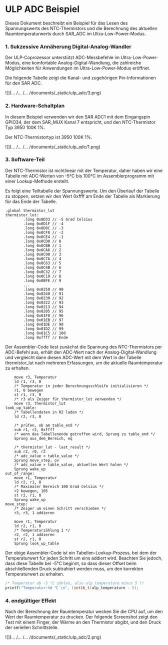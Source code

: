 # ULP ADC Beispiel

Dieses Dokument beschreibt ein Beispiel für das Lesen des Spannungswerts des NTC-Thermistors und die Berechnung des aktuellen Raumtemperaturwerts durch SAR_ADC im Ultra-Low-Power-Modus.

### 1. Sukzessive Annäherung Digital-Analog-Wandler
Der ULP-Coprozessor unterstützt ADC-Messbefehle im Ultra-Low-Power-Modus, eine komfortable Analog-Digital-Wandlung, die zahlreiche Möglichkeiten für Anwendungen im Ultra-Low-Power-Modus eröffnet.

Die folgende Tabelle zeigt die Kanal- und zugehörigen Pin-Informationen für den SAR ADC.

![](... /... /... /documents/_static/ulp_adc/3.png)

### 2. Hardware-Schaltplan
In diesem Beispiel verwenden wir den SAR ADC1 mit dem Eingangspin GPIO34, der dem SAR_MUX Kanal 7 entspricht, und den NTC-Thermistor Typ 3950 100K 1%.

Der NTC-Thermistortyp ist 3950 100K 1%.

![](... /... /... /documents/_static/ulp_adc/1.png)

### 3. Software-Teil
Der NTC-Thermistor ist nichtlinear mit der Temperatur, daher haben wir eine Tabelle mit ADC-Werten von -5°C bis 100°C im Assemblerprogramm mit einer Lookup-Methode erstellt.

Es folgt eine Teiltabelle der Spannungswerte. Um den Überlauf der Tabelle zu stoppen, setzen wir den Wert 0xffff am Ende der Tabelle als Markierung für das Ende der Tabelle.
```
.global thermistor_lut
thermistor_lut:
		.long 0x0D33 // -5 Grad Celsius
		.long 0x0D1F // -4 
		.long 0x0D0C // -3 
		.long 0x0CF8 // -2 
		.long 0x0CE4 // -1 
		.long 0x0CD0 // 0
		.long 0x0CBB // 1
		.long 0x0CA6 // 2
		.long 0x0C90 // 3
		.long 0x0C7A // 4
		.long 0x0C63 // 5
		.long 0x0C4B // 6
		.long 0x0C32 // 7
		.long 0x0C19 // 8
		.long 0x0BFE // 9
        ...
		.lang 0x0250 // 90
		.long 0x0240 // 91
		.long 0x0230 // 92
		.long 0x0222 // 93
		.long 0x0213 // 94
		.long 0x0205 // 95
		.long 0x01F8 // 96
		.long 0x01EB // 97
		.long 0x01DE // 98
		.long 0x01D2 // 99
		.long 0x01C5 // 100
		.long 0xffff // Ende
````

Der Assembler-Code liest zunächst die Spannung des NTC-Thermistors per ADC-Befehl aus, erhält den ADC-Wert nach der Analog-Digital-Wandlung und vergleicht dann diesen ADC-Wert mit dem Wert in der Tabelle thermistor_lut nach mehreren Erfassungen, um die aktuelle Raumtemperatur zu erhalten.

````
	move r3, Temperatur
	ld r1, r3, 0
	/* Temperatur in jeder Berechnungsschleife initialisieren */
	r1, 0 bewegen 
	st r1, r3, 0
	/* r3 als Zeiger für thermistor_lut verwenden */
	move r3, thermistor_lut 
look_up_table:
	/* Tabellendaten in R2 laden */
	ld r2, r3, 0 

	/* prüfen, ob am table_end */
	sub r1, r2, 0xffff
	/* wenn das Tabellenende getroffen wird, Sprung zu table_end */
	Sprung aus_dem_Bereich, eq
	
	/* thermistor_lut - last_result */
	sub r2, r0, r2
	/* adc_value < table_value */
	Sprung move_step, ov 
	/* adc_value > table_value, aktuellen Wert holen */
	Sprung wake_up
out_of_range:
	move r1, Temperatur
	ld r2, r1, 0
	/* Maximaler Bereich 100 Grad Celsius */
	r2 bewegen, 105 
	st r2, r1, 0
	Sprung wake_up
move_step:
	/* Zeiger um einen Schritt verschieben */
	r3, r3, 1 addieren 

	move r1, Temperatur
	ld r2, r1, 0
	/* Temperaturzählung 1 */
	r2, r2, 1 addieren 
	st r2, r1, 0
	Sprung look_up_table
````

Der obige Assembler-Code ist ein Tabellen-Lookup-Prozess, bei dem der Temperaturwert für jeden Schritt um eins addiert wird. Beachten Sie jedoch, dass diese Tabelle bei -5°C beginnt, so dass dieser Offset beim abschließenden Druck subtrahiert werden muss, um den korrekten Temperaturwert zu erhalten.

```C
/* Temperatur ab -5 °C zählen, also ulp_temperature minus 5 */
printf("Temperatur:%d ℃ \n", (int16_t)ulp_temperature - 5); 
```

### 4. endgültiger Effekt
Nach der Berechnung der Raumtemperatur wecken Sie die CPU auf, um den Wert der Raumtemperatur zu drucken. Der folgende Screenshot zeigt den Test mit einem Finger, der Wärme an den Thermistor abgibt, und den Druck der seriellen Schnittstelle.

![](... /... /... /documents/_static/ulp_adc/2.png)

